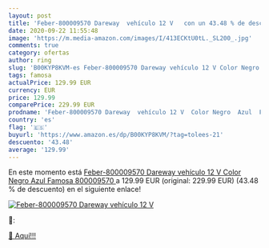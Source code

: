 ```yaml
---
layout: post
title: 'Feber-800009570 Dareway  vehículo 12 V   con un 43.48 % de descuento'
date: 2020-09-22 11:55:48
image: 'https://m.media-amazon.com/images/I/413ECKtU0tL._SL200_.jpg'
comments: true
category: ofertas
author: ring
slug: 'B00KYP8KVM-es Feber-800009570 Dareway vehículo 12 V Color Negro Azul...'
tags: famosa
actualPrice: 129.99 EUR
currency: EUR
price: 129.99
comparePrice: 229.99 EUR
prodname: 'Feber-800009570 Dareway  vehículo 12 V  Color Negro  Azul  Famosa 800009570 '
country: 'es'
flag: '🇪🇸'
buyurl: 'https://www.amazon.es/dp/B00KYP8KVM/?tag=tolees-21'
descuento: '43.48'
average: '129.99'
---
```


En este momento está [Feber-800009570 Dareway  vehículo 12 V  Color Negro  Azul  Famosa 800009570 ](https://www.amazon.es/dp/B00KYP8KVM/?tag=tolees-21) a 129.99 EUR (original: 229.99 EUR) (43.48 %  de descuento) en el siguiente enlace!

[![Feber-800009570 Dareway  vehículo 12 V  ](https://m.media-amazon.com/images/I/413ECKtU0tL._SL200_.jpg)](https://www.amazon.es/dp/B00KYP8KVM/?tag=tolees-21)

🔎:


[🛒 Aquí!!!](https://www.amazon.es/dp/B00KYP8KVM/?tag=tolees-21)
